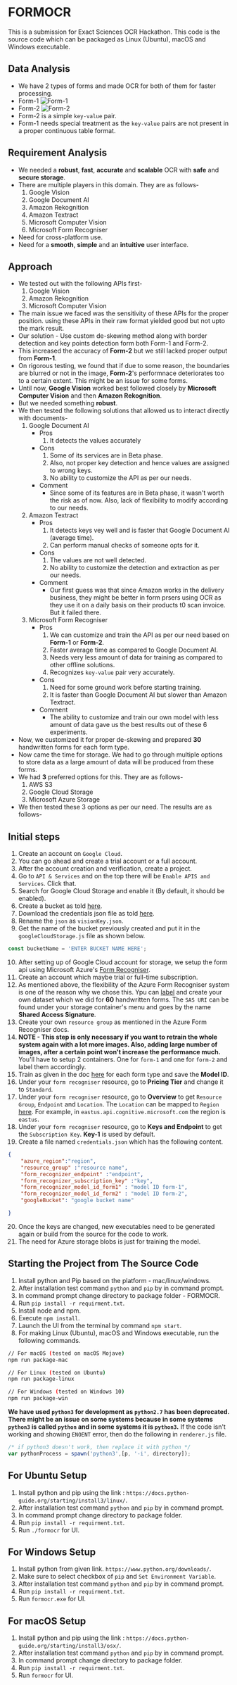 
# FORMOCR

This is a submission for Exact Sciences OCR Hackathon. This code is the source code which can be packaged as Linux (Ubuntu), macOS and Windows executable.

## Data Analysis
* We have 2 types of forms and made OCR for both of them for faster processing.
* Form-1
![Form-1](forms/form-1-example.jpg)
* Form-2
![Form-2](forms/form-2-example.jpg)
* Form-2 is a simple `key-value` pair.
* Form-1 needs special treatment as the `key-value` pairs are not present in a proper continuous table format.

## Requirement Analysis
* We needed a **robust**, **fast**, **accurate** and **scalable** OCR with **safe** and **secure storage**.
* There are multiple players in this domain. They are as follows-
    1. Google Vision
    2. Google Document AI
    3. Amazon Rekognition
    4. Amazon Textract
    5. Microsoft Computer Vision
    6. Microsoft Form Recogniser
* Need for cross-platform use.
* Need for a **smooth**, **simple** and an **intuitive** user interface.

## Approach
* We tested out with the following APIs first-
    1. Google Vision
    2. Amazon Rekognition
    3. Microsoft Computer Vision
* The main issue we faced was the sensitivity of these APIs for the proper position. using these APIs in their raw format yielded good but not upto the mark result.
* Our solution - Use custom de-skewing method along with border detection and key points detection form both Form-1 and Form-2.
* This increased the accuracy of **Form-2** but we still lacked proper output from **Form-1**.
* On rigorous testing, we found that if due to some reason, the boundaries are blurred or not in the image, **Form-2**'s performnace deteriorates too to a certain extent. This might be an issue for some forms.
* Until now, **Google Vision** worked best followed closely by **Microsoft Computer Vision** and then **Amazon Rekognition**.
* But we needed something **robust**.
* We then tested the following solutions that allowed us to interact directly with documents-
    1. Google Document AI
        * Pros
            1. It detects the values accurately
        * Cons
            1. Some of its services are in Beta phase.
            2. Also, not proper key detection and hence values are assigned to wrong keys.
            3. No ability to customize the API as per our needs.
        * Comment
            * Since some of its features are in Beta phase, it wasn't worth the risk as of now. Also, lack of flexibility to modify according to our needs.
    2. Amazon Textract
        * Pros
            1. It detects keys vey well and is faster that Google Document AI (average time).
            2. Can perform manual checks of someone opts for it.
        * Cons
            1. The values are not well detected.
            2. No ability to customize the detection and extraction as per our needs.
        * Comment
            * Our first guess was that since Amazon works in the delivery business, they might be better in form prsers using OCR as they use it on a daily basis on their products t0 scan invoice. But it failed there.
    3. Microsoft Form Recogniser
        * Pros
            1. We can customize and train the API as per our need based on **Form-1** or **Form-2**.
            2. Faster average time as compared to Google Document AI.
            3. Needs very less amount of data for training as compared to other offline solutions.
            4. Recognizes `key-value` pair very accurately.
        * Cons
            1. Need for some ground work before starting training.
            2. It is faster than Google Document AI but slower than Amazon Textract.
        * Comment
            * The ability to customize and train our own model with less amount of data gave us the best results out of these 6 experiments.
* Now, we customized it for proper de-skewing and prepared **30** handwritten forms for each form type.
* Now came the time for storage. We had to go through multiple options to store data as a large amount of data will be produced from these forms.
* We had **3** preferred options for this. They are as follows-
    1. AWS S3
    2. Google Cloud Storage
    3. Microsoft Azure Storage
* We then tested these 3 options as per our need. The results are as follows-
    


## Initial steps
1. Create an account on `Google Cloud`.
2. You can go ahead and create a trial account or a full account.
3. After the account creation and verification, create a project.
4. Go to `API & Services` and on the top there will be `Enable APIS and Services`. Click that.
5. Search for Google Cloud Storage and enable it (By default, it should be enabled).
6. Create a bucket as told [here](https://cloud.google.com/storage/docs/creating-buckets?authuser=1).
7. Download the credentials json file as told [here](https://cloud.google.com/iam/docs/creating-managing-service-account-keys).
8. Rename the `json` as `visionKey.json`.
9. Get the name of the bucket previously created and put it in the `googleCloudStorage.js` file as shown below.
```javascript
const bucketName = 'ENTER BUCKET NAME HERE';
```
10. After setting up of Google Cloud account for storage, we setup the form api using Microsoft Azure's [Form Recogniser](https://azure.microsoft.com/en-in/services/cognitive-services/form-recognizer/).
11. Create an account which maybe trial or full-time subscription.
12. As mentioned above, the flexibility of the Azure Form Recogniser system is one of the reason why we chose this. Ypu can [label](https://docs.microsoft.com/en-us/azure/cognitive-services/form-recognizer/quickstarts/label-tool) and create your own dataset which we did for **60** handwritten forms. The `SAS URI` can be found under your storage container's menu and goes by the name **Shared Access Signature**.
13. Create your own `resource group` as mentioned in the Azure Form Recogniser docs.
14. **NOTE - This step is only necessary if you want to retrain the whole system again with a lot more images. Also, adding large number of images, after a certain point won't increase the performance much.** You'll have to setup 2 containers. One for `form-1` and one for `form-2` and label them accordingly.
15. Train as given in the doc [here](https://docs.microsoft.com/en-us/azure/cognitive-services/form-recognizer/quickstarts/label-tool) for each form type and save the **Model ID**.
16. Under your `form recogniser` resource, go to **Pricing Tier** and change it to `Standard`.
17. Under your `form recogniser` resource, go to **Overview** to get `Resource Group`, `Endpoint` and `Location`. The `Location` can be mapped to `Region` [here](https://westus2.dev.cognitive.microsoft.com/docs/services/form-recognizer-api/operations/AnalyzeWithCustomModel). For example, in `eastus.api.cognitive.microsoft.com` the region is `eastus`.
18. Under your `form recogniser` resource, go to **Keys and Endpoint** to get the `Subscription Key`. **Key-1** is used by default.
19. Create a file named `credentials.json` which has the following content.
```json
{
	"azure_region":"region",
	"resource_group" :"resource name",
	"form_recognizer_endpoint" :"endpoint",
	"form_recognizer_subscription_key" :"key",
	"form_recognizer_model_id_form1" : "model ID form-1",
	"form_recognizer_model_id_form2" : "model ID form-2",
	"googleBucket": "google bucket name"

}
```
20. Once the keys are changed, new executables need to be generated again or build from the source for the code to work.
21. The need for Azure storage blobs is just for training the model.

## Starting the Project from The Source Code
1. Install python and Pip  based on the platform - mac/linux/windows.
2. After installation test command `python` and `pip` by in command prompt.
3. In command prompt change directory to package folder - FORMOCR.
4. Run `pip install -r requirment.txt`.
5. Install node and npm.
6. Execute `npm install`.
7. Launch the UI from the terminal by command `npm start`.
8. For making Linux (Ubuntu), macOS and Windows executable, run the following commands.
```bash
// For macOS (tested on macOS Mojave)
npm run package-mac

// For Linux (tested on Ubuntu)
npm run package-linux

// For Windows (tested on Windows 10)
npm run package-win
```

**We have used `python3` for development as `python2.7` has been deprecated. There might be an issue on some systems because in some systems `python3` is called `python` and in some systems it is `python3`.** If the code isn't working and showing `ENOENT` error, then do the following in `renderer.js` file.
```javascript
/* if python3 doesn't work, then replace it with python */
var pythonProcess = spawn('python3',[p, '-i', directory]);
```

## For Ubuntu Setup 
1. Install python and pip using the link : `https://docs.python-guide.org/starting/install3/linux/`.
2. After installation test command `python` and `pip` by in command prompt.
3. In command prompt change directory to package folder.
4. Run `pip install -r requirment.txt`.
5. Run `./formocr` for UI.

## For Windows Setup
1. Install python from given link. `https://www.python.org/downloads/`.
2. Make sure to select checkbox of `pip` and `Set Environment Variable`.
3. After installation test command `python` and `pip` by in command prompt.
4. Run `pip install -r requirment.txt`.
5. Run `formocr.exe` for UI.

## For macOS Setup 
1. Install python  and pip using the link : `https://docs.python-guide.org/starting/install3/osx/`.
2. After installation test command `python` and `pip` by in command prompt.
3. In command prompt change directory to package folder.
4. Run `pip install -r requirment.txt`.
5. Run `formocr` for UI.
